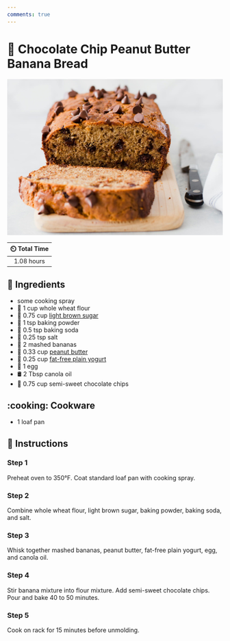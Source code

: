```yaml
---
comments: true
---
```

# :bread: Chocolate Chip Peanut Butter Banana Bread

![Chocolate Chip Peanut Butter Banana Bread](../assets/images/chocolate-chip-peanut-butter-banana-bread.jpg)

| :timer_clock: Total Time |
|:-----------------------: |
| 1.08 hours |

## :salt: Ingredients

- some cooking spray
- :ear_of_rice: 1 cup whole wheat flour
- :maple_leaf: 0.75 cup [light brown sugar][3]
- :dash: 1 tsp baking powder
- :cup_with_straw: 0.5 tsp baking soda
- :salt: 0.25 tsp salt
- :banana: 2 mashed bananas
- :peanuts: 0.33 cup [peanut butter][1]
- :microbe: 0.25 cup [fat-free plain yogurt][2]
- :egg: 1 egg
- :oil_drum: 2 Tbsp canola oil
- :chocolate_bar: 0.75 cup semi-sweet chocolate chips

## :cooking: Cookware

- 1 loaf pan

## :pencil: Instructions

### Step 1

Preheat oven to 350°F. Coat standard loaf pan with cooking spray.

### Step 2

Combine whole wheat flour, light brown sugar, baking powder, baking soda, and salt.

### Step 3

Whisk together mashed bananas, peanut butter, fat-free plain yogurt, egg, and canola oil.

### Step 4

Stir banana mixture into flour mixture. Add semi-sweet chocolate chips. Pour and bake 40 to 50 minutes.

### Step 5

Cook on rack for 15 minutes before unmolding.

[1]: <../ingredients/peanut-butter.md>
[2]: <../ingredients/yogurt.md>
[3]: <../ingredients/brown-sugar.md>
